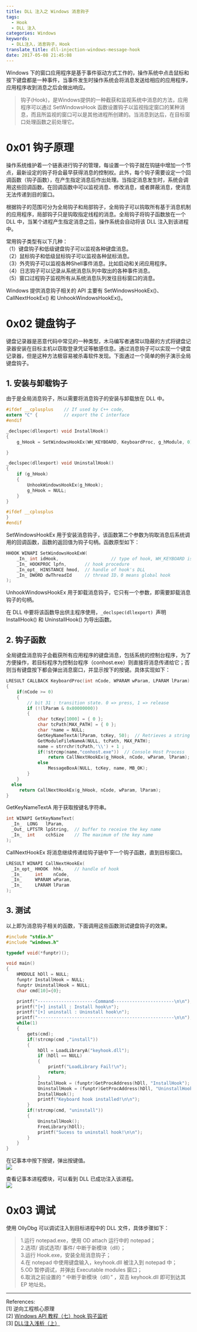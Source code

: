 ```yaml
---
title: DLL 注入之 Windows 消息钩子
tags:
  - Hook
  - DLL 注入
categories: Windows
keywords:
  - DLL注入，消息钩子，Hook
translate_title: dll-injection-windows-message-hook
date: 2017-05-08 21:45:08
---
```


Windows 下的窗口应用程序是基于事件驱动方式工作的，操作系统中点击鼠标和按下键盘都是一种事件，当事件发生时操作系统会将消息发送给相应的应用程序，应用程序收到消息之后会做出响应。
>钩子(Hook)，是Windows提供的一种截获和监视系统中消息的方法，应用程序可以通过 SetWindowsHook 函数设置钩子以监视指定窗口的某种消息，而且所监视的窗口可以是其他进程所创建的。当消息到达后，在目标窗口处理函数之前处理它。

# 0x01 钩子原理
操作系统维护着一个链表进行钩子的管理，每设置一个钩子就在钩链中增加一个节点，最新设定的钩子将会最早获得消息的控制权。此外，每个钩子需要设定一个回调函数（钩子函数），在产生指定消息后作出处理。当指定消息发生时，系统会调用这些回调函数。在回调函数中可以监视消息、修改消息，或者屏蔽消息，使消息无法传递到目的窗口。

根据钩子的范围可分为全局钩子和局部钩子，全局钩子可以钩取所有基于消息机制的应用程序，局部钩子只是钩取指定线程的消息。全局钩子将钩子函数放在一个 DLL 中，当某个进程产生指定消息之后，操作系统会自动将该 DLL 注入到该进程中。

常用钩子类型有以下几种：   
（1）键盘钩子和低级键盘钩子可以监视各种键盘消息。   
（2）鼠标钩子和低级鼠标钩子可以监视各种鼠标消息。   
（3）外壳钩子可以监视各种Shell事件消息。比如启动和关闭应用程序。   
（4）日志钩子可以记录从系统消息队列中取出的各种事件消息。   
（5）窗口过程钩子监视所有从系统消息队列发往目标窗口的消息。   

Windows 提供消息钩子相关的 API 主要有 SetWindowsHookEx()、CallNextHookEx() 和 UnhookWindowsHookEx()。

# 0x02 键盘钩子
键盘记录器是恶意代码中常见的一种类型，木马编写者通常以隐蔽的方式将键盘记录器安装在目标主机以窃取登录凭证等敏感信息。通过消息钩子可以实现一个键盘记录器，但是这种方法极容易被杀毒软件发现。下面通过一个简单的例子演示全局键盘钩子。

## 1. 安装与卸载钩子
由于是全局消息钩子，所以需要将消息钩子的安装与卸载放在 DLL 中。
```C
#ifdef __cplusplus    // If used by C++ code,
extern "C" {          // export the C interface
#endif

_declspec(dllexport) void InstallHook()
{
	g_hHook = SetWindowsHookEx(WH_KEYBOARD, KeyboardProc, g_hModule, 0);

}

_declspec(dllexport) void UninstallHook()
{
	if (g_hHook)
	{
		UnhookWindowsHookEx(g_hHook);
		g_hHook = NULL;
	}
}

#ifdef __cplusplus
}
#endif
```

SetWindowsHookEx 用于安装消息钩子，该函数第二个参数为钩取消息后系统调用的回调函数，函数的返回值为钩子句柄。函数原型如下：
```C
HHOOK WINAPI SetWindowsHookExW(
    _In_ int idHook, 					// type of hook, WH_KEYBOARD is Keyboard hook
    _In_ HOOKPROC lpfn,       // hook procedure
    _In_opt_ HINSTANCE hmod,  // handle of hook's DLL
    _In_ DWORD dwThreadId     // thread ID，0 means global hook
);
```

UnhookWindowsHookEx 用于卸载消息钩子，它只有一个参数，即需要卸载消息钩子的句柄。

在 DLL 中要将该函数导出供主程序使用，`_declspec(dllexport) `声明 InstallHook() 和 UninstallHook() 为导出函数。

## 2. 钩子函数
全局键盘消息钩子会截获所有应用程序的键盘消息，包括系统的控制台程序，为了方便操作，若目标程序为控制台程序（conhost.exe）则直接将消息传递给它；否则当有键盘按下都会弹出消息窗口，并显示按下的按键。具体实现如下：
```C
LRESULT CALLBACK KeyboardProc(int nCode, WPARAM wParam, LPARAM lParam)
{
	if(nCode >= 0)
	{
		// bit 31 : transition state. 0 => press, 1 => release
		if (!(lParam & 0x80000000))
		{
			char tcKey[1000] = { 0 };
			char tcPath[MAX_PATH] = { 0 };
			char *name = NULL;
			GetKeyNameTextA(lParam, tcKey, 50);  // Retrieves a string that represents the name of a key
			GetModuleFileNameA(NULL, tcPath, MAX_PATH);
			name = strrchr(tcPath,'\\') + 1 ;
			if(!strcmp(name,"conhost.exe"))  // Console Host Process
				return CallNextHookEx(g_hHook, nCode, wParam, lParam);
			else
				MessageBoxA(NULL, tcKey, name, MB_OK);
		}
	}
  else
	 return CallNextHookEx(g_hHook, nCode, wParam, lParam);
}
```
GetKeyNameTextA 用于获取按键名字符串。
```C
int WINAPI GetKeyNameText(
  _In_  LONG   lParam,  
  _Out_ LPTSTR lpString,  // buffer to receive the key name
  _In_  int    cchSize    // The maximum of the key name
);
```
CallNextHookEx 将消息继续传递给钩子链中下一个钩子函数，直到目标窗口。
```C
LRESULT WINAPI CallNextHookEx(
  _In_opt_ HHOOK  hhk,    // handle of hook
  _In_     int    nCode,
  _In_     WPARAM wParam,
  _In_     LPARAM lParam
);
```

## 3. 测试
以上即为消息钩子相关的函数，下面调用这些函数测试键盘钩子的效果。
```C
#include "stdio.h"
#include "windows.h"

typedef void(*funptr)();

void main()
{
	HMODULE hDll = NULL;
	funptr InstallHook = NULL;
	funptr UninstallHook = NULL;
	char cmd[10]={0};

	printf("----------------------Command-----------------------\n\n");
	printf("[+] install : Install hook\n");
	printf("[+] uninstall : Uninstall hook\n");
	printf("----------------------------------------------------\n\n");
	while(1)
	{
		gets(cmd);
		if(!strcmp(cmd ,"install"))
		{
			hDll = LoadLibraryA("keyhook.dll");
			if (hDll == NULL)
			{
				printf("LoadLibrary Fail!\n");
				return;
			}
			InstallHook = (funptr)GetProcAddress(hDll, "InstallHook");
			UninstallHook = (funptr)GetProcAddress(hDll, "UninstallHook");
			InstallHook();
			printf("Keyboard hook installed!\n\n");
		}
		if(!strcmp(cmd, "uninstall"))
		{
			UninstallHook();
			FreeLibrary(hDll);
			printf("Sucess to uninstall hook!\n\n");
		}
	}
}
```
在记事本中按下按键，弹出按键值。  
![](https://hexo-1253637093.cos.ap-guangzhou.myqcloud.com/17-5-8/7397613-file_1494250200322_1341b.png)  

查看记事本进程模块，可以看到 DLL 已成功注入该进程。  
![](https://hexo-1253637093.cos.ap-guangzhou.myqcloud.com/17-5-8/20626831-file_1494250203063_f29f.png)

# 0x03 调试
使用 OllyDbg 可以调试注入到目标进程中的 DLL 文件，具体步骤如下：
> 1.运行 notepad.exe，使用 OD attach 运行中的 notepad；   
2.选项/ 调试选项/ 事件/ 中断于新模块（dll）；   
3.运行 Hook.exe，安装全局消息钩子；   
4.在 notepad 中使用键盘输入，keyhook.dll 被注入到 notepad 中；  
5.OD 暂停调试，并弹出 Executable modules 窗口；   
6.取消之前设置的 “ 中断于新模块（dll）” ，双击 keyhook.dll 即可到达其 EP 地址处。

----
References:   
[1] 逆向工程核心原理   
[2] [ Windows API 教程（七）hook 钩子监听](https://lellansin.wordpress.com/2013/08/15/windows-api-%E6%95%99%E7%A8%8B%EF%BC%88%E4%B8%83%EF%BC%89-hook-%E9%92%A9%E5%AD%90%E7%9B%91%E5%90%AC%EF%BC%88%E7%BC%96%E5%86%99%E4%B8%AD%EF%BC%89/)   
[3] [DLL注入浅析（上）](https://etenal.me/archives/844)
